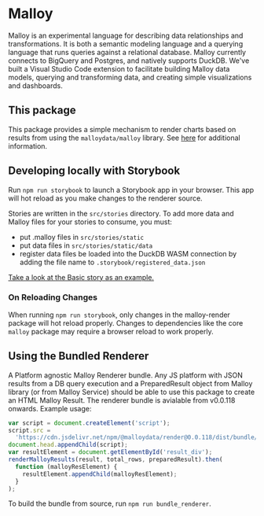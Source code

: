 # Malloy

Malloy is an experimental language for describing data relationships and transformations. It is both a semantic modeling language and a querying language that runs queries against a relational database. Malloy currently connects to BigQuery and Postgres, and natively supports DuckDB. We've built a Visual Studio Code extension to facilitate building Malloy data models, querying and transforming data, and creating simple visualizations and dashboards.

## This package

This package provides a simple mechanism to render charts based on results from using the `malloydata/malloy` library. See [here](https://github.com/malloydata/malloy/blob/main/packages/malloy/README.md) for additional information.

## Developing locally with Storybook

Run `npm run storybook` to launch a Storybook app in your browser. This app will hot reload as you make changes to the renderer source.

Stories are written in the `src/stories` directory. To add more data and Malloy files for your stories to consume, you must:

- put .malloy files in `src/stories/static`
- put data files in `src/stories/static/data`
- register data files be loaded into the DuckDB WASM connection by adding the file name to `.storybook/registered_data.json`

[Take a look at the Basic story as an example.](./src/stories/basic.stories.ts)

### On Reloading Changes

When running `npm run storybook`, only changes in the malloy-render package will hot reload properly. Changes to dependencies like the core `malloy` package may require a browser reload to work properly.

## Using the Bundled Renderer

A Platform agnostic Malloy Renderer bundle. Any JS platform with JSON results from a DB query execution and a PreparedResult object from Malloy library (or from Malloy Service) should be able to use this package to create an HTML Malloy Result. The renderer bundle is avialable from v0.0.118 onwards. Example usage:

```js
var script = document.createElement('script');
script.src =
  'https://cdn.jsdelivr.net/npm/@malloydata/render@0.0.118/dist/bundle/bundled_renderer.min.js';
document.head.appendChild(script);
var resultElement = document.getElementById('result_div');
renderMalloyResults(result, total_rows, preparedResult).then(
  function (malloyResElement) {
    resultElement.appendChild(malloyResElement);
  }
);
```

To build the bundle from source, run `npm run bundle_renderer`.
